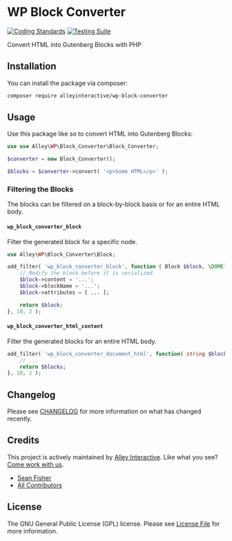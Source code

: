 # WP Block Converter

[![Coding Standards](https://github.com/alleyinteractive/wp-block-converter/actions/workflows/coding-standards.yml/badge.svg)](https://github.com/alleyinteractive/wp-block-converter/actions/workflows/coding-standards.yml)
[![Testing Suite](https://github.com/alleyinteractive/wp-block-converter/actions/workflows/unit-test.yml/badge.svg)](https://github.com/alleyinteractive/wp-block-converter/actions/workflows/unit-test.yml)

Convert HTML into Gutenberg Blocks with PHP

## Installation

You can install the package via composer:

```bash
composer require alleyinteractive/wp-block-converter
```

## Usage

Use this package like so to convert HTML into Gutenberg Blocks:

```php
use use Alley\WP\Block_Converter\Block_Converter;

$converter = new Block_Converter();

$blocks = $converter->convert( '<p>Some HTML</p>' );
```

### Filtering the Blocks

The blocks can be filtered on a block-by-block basis or for an entire HTML body.

#### `wp_block_converter_block`

Filter the generated block for a specific node.

```php
use Alley\WP\Block_Converter\Block;

add_filter( 'wp_block_converter_block', function ( Block $block, \DOMElement $node ): ?Block {
	// Modify the block before it is serialized.
	$block->content = '...';
	$block->blockName = '...';
	$block->attributes = [ ... ];

	return $block;
}, 10, 2 );
```

#### `wp_block_converter_html_content`

Filter the generated blocks for an entire HTML body.

```php
add_filter( 'wp_block_converter_document_html', function( string $blocks, \DOMNodeList $content ): string {
	// ...
	return $blocks;
}, 10, 2 );
```

## Changelog

Please see [CHANGELOG](CHANGELOG.md) for more information on what has changed recently.

## Credits

This project is actively maintained by [Alley
Interactive](https://github.com/alleyinteractive). Like what you see? [Come work
with us](https://alley.com/careers/).

- [Sean Fisher](https://github.com/srtfisher)
- [All Contributors](../../contributors)

## License

The GNU General Public License (GPL) license. Please see [License File](LICENSE) for more information.
